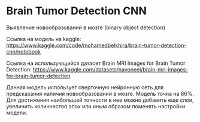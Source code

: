 # Brain Tumor Detection CNN

Выявление новообразований в мозге (binary object detection)

Ссылка на модель на kaggle: https://www.kaggle.com/code/mohamedbelkhira/brain-tumor-detection-cnn/notebook

Ссылка на использующийся датасет Brain MRI Images for Brain Tumor Detection: https://www.kaggle.com/datasets/navoneel/brain-mri-images-for-brain-tumor-detection

Данная модель использует сверточную нейронную сеть для предсказания наличия новообразований в мозге. Модель точна на 86%. Для достижения наибольшей точности в нее можно добавить еще слои, увеличить колинчество эпох или иным образом поменять настройки модели.
